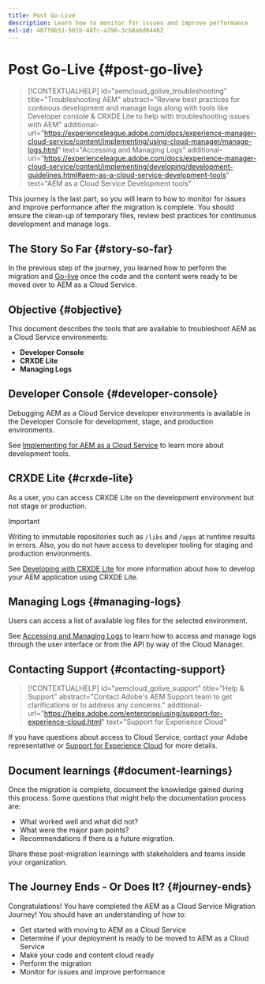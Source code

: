 ```yaml
---
title: Post Go-Live
description: Learn how to monitor for issues and improve performance
exl-id: 487f0b51-501b-48fc-a796-3cb8a6d64462
---
```

# Post Go-Live {#post-go-live}

>[!CONTEXTUALHELP]
>id="aemcloud_golive_troubleshooting"
>title="Troubleshooting AEM"
>abstract="Review best practices for continous development and manage logs along with tools like Developer console & CRXDE Lite to help with troubleshooting issues with AEM"
>additional-url="https://experienceleague.adobe.com/docs/experience-manager-cloud-service/content/implementing/using-cloud-manager/manage-logs.html" text="Accessing and Managing Logs"
>additional-url="https://experienceleague.adobe.com/docs/experience-manager-cloud-service/content/implementing/developing/development-guidelines.html#aem-as-a-cloud-service-development-tools" text="AEM as a Cloud Service Development tools"

This journey is the last part, so you will learn to how to monitor for issues and improve performance after the migration is complete. You should ensure the clean-up of temporary files, review best practices for continuous development and manage logs.

## The Story So Far {#story-so-far}

In the previous step of the journey, you learned how to perform the migration and [Go-live](/help/journey-migration/go-live.md) once the code and the content were ready to be moved over to AEM as a Cloud Service.

## Objective {#objective}

This document describes the tools that are available to troubleshoot AEM as a Cloud Service environments:

* **Developer Console**
* **CRXDE Lite**
* **Managing Logs**

## Developer Console {#developer-console}

Debugging AEM as a Cloud Service developer environments is available in the Developer Console for development, stage, and production environments.

See [Implementing for AEM as a Cloud Service](/help/implementing/developing/introduction/development-guidelines.md#aem-as-a-cloud-service-development-tools) to learn more about development tools.

## CRXDE Lite {#crxde-lite}

As a user, you can access CRXDE Lite on the development environment but not stage or production. 
  
>[!IMPORTANT]
>Writing to immutable repositories such as `/libs` and `/apps` at runtime results in errors. Also, you do not have access to developer tooling for staging and production environments.

See [Developing with CRXDE Lite](/help/implementing/developing/tools/crxde.md) for more information about how to develop your AEM application using CRXDE Lite.

## Managing Logs {#managing-logs}

Users can access a list of available log files for the selected environment.
  
See [Accessing and Managing Logs](/help/implementing/cloud-manager/manage-logs.md) to learn how to access and manage logs through the user interface or from the API by way of the Cloud Manager.

## Contacting Support {#contacting-support}

>[!CONTEXTUALHELP]
>id="aemcloud_golive_support"
>title="Help & Support"
>abstract="Contact Adobe's AEM Support team to get clarifications or to address any concerns."
>additional-url="https://helpx.adobe.com/enterprise/using/support-for-experience-cloud.html" text="Support for Experience Cloud"

If you have questions about access to Cloud Service, contact your Adobe representative or [Support for Experience Cloud](https://helpx.adobe.com/enterprise/using/support-for-experience-cloud.html) for more details.

## Document learnings {#document-learnings}

Once the migration is complete, document the knowledge gained during this process. Some questions that might help the documentation process are:

* What worked well and what did not?
* What were the major pain points?
* Recommendations if there is a future migration.

Share these post-migration learnings with stakeholders and teams inside your organization.

## The Journey Ends - Or Does It? {#journey-ends}

Congratulations! You have completed the AEM as a Cloud Service Migration Journey! You should have an understanding of how to:

* Get started with moving to AEM as a Cloud Service
* Determine if your deployment is ready to be moved to AEM as a Cloud Service
* Make your code and content cloud ready
* Perform the migration
* Monitor for issues and improve performance
